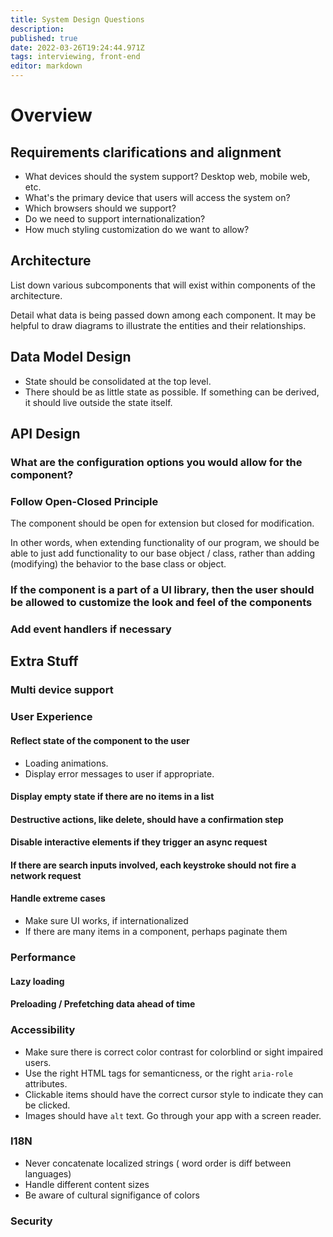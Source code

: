 ```yaml
---
title: System Design Questions
description: 
published: true
date: 2022-03-26T19:24:44.971Z
tags: interviewing, front-end
editor: markdown
---
```


# Overview
## Requirements clarifications and alignment
- What devices should the system support? Desktop web, mobile web, etc.
- What's the primary device that users will access the system on?
- Which browsers should we support?
- Do we need to support internationalization?
- How much styling customization do we want to allow?
## Architecture
List down various subcomponents that will exist within components of the architecture. 

Detail what data is being passed down among each component. It may be helpful to draw diagrams to illustrate the entities and their relationships.
## Data Model Design
- State should be consolidated at the top level. 
- There should be as little state as possible. If something can be derived, it should live outside the state itself.
## API Design
### What are the configuration options you would allow for the component?
### Follow Open-Closed Principle
The component should be open for extension but closed for modification.

In other words, when extending functionality of our program, we should be able to just add functionality to our base object / class, rather than adding (modifying) the behavior to the base class or object.
### If the component is a part of a UI library, then the user should be allowed to customize the look and feel of the components
### Add event handlers if necessary 
## Extra Stuff
### Multi device support
### User Experience
#### Reflect state of the component to the user
- Loading animations. 
- Display error messages to user if appropriate.
#### Display empty state if there are no items in a list
#### Destructive actions, like delete, should have a confirmation step
#### Disable interactive elements if they trigger an async request
#### If there are search inputs involved, each keystroke should not fire a network request
#### Handle extreme cases
- Make sure UI works, if internationalized
- If there are many items in a component, perhaps paginate them
### Performance
#### Lazy loading
#### Preloading / Prefetching data ahead of time
### Accessibility
- Make sure there is correct color contrast for colorblind or sight impaired users.
- Use the right HTML tags for semanticness, or the right `aria-role` attributes.
- Clickable items should have the correct cursor style to indicate they can be clicked.
- Images should have `alt` text. Go through your app with a screen reader.
### I18N
- Never concatenate localized strings ( word order is diff between languages)
- Handle different content sizes
- Be aware of cultural signifigance of colors
### Security